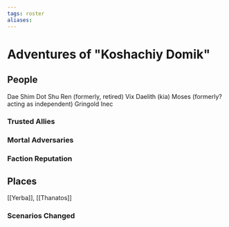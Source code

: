 ```yaml
---
tags: roster
aliases:
---
```


# Adventures of "Koshachiy Domik"
## People
Dae Shim
Dot
Shu
Ren (formerly, retired)
Vix
Daelith (kia)
Moses (formerly? acting as independent)
Gringold
Inec

### Trusted Allies
### Mortal Adversaries
### Faction Reputation
## Places
[[Yerba]], [[Thanatos]]
### Scenarios Changed
